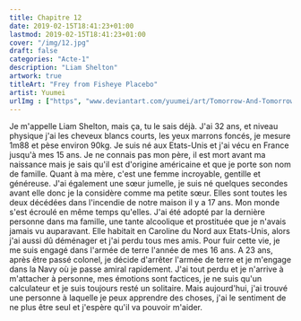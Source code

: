 ```yaml
---
title: Chapitre 12
date: 2019-02-15T18:41:23+01:00
lastmod: 2019-02-15T18:41:23+01:00
cover: "/img/12.jpg"
draft: false
categories: "Acte-1"
description: "Liam Shelton"
artwork: true
titleArt: "Frey from Fisheye Placebo"
artist: Yuumei
urlImg : ["https", "www.deviantart.com/yuumei/art/Tomorrow-And-Tomorrow-754662853"]
---
```

Je m'appelle Liam Shelton, mais ça, tu le sais déjà. J'ai 32 ans, et niveau physique j'ai les cheveux blancs courts, les yeux marrons foncés, je mesure 1m88 et pèse environ 90kg. Je suis né aux Etats-Unis et j'ai vécu en France jusqu'à mes 15 ans. Je ne connais pas mon père, il est mort avant ma naissance mais je sais qu'il est d'origine américaine et que je porte son nom de famille. Quant à ma mère, c'est une femme incroyable, gentille et généreuse. J'ai également une sœur jumelle, je suis né quelques secondes avant elle donc je la considère comme ma petite sœur. Elles sont toutes les deux décédées dans l'incendie de notre maison il y a 17 ans. Mon monde s'est écroulé en même temps qu'elles. J'ai été adopté par la dernière personne dans ma famille, une tante alcoolique et prostituée que je n'avais jamais vu auparavant. Elle habitait en Caroline du Nord aux Etats-Unis, alors j'ai aussi dû déménager et j'ai perdu tous mes amis. Pour fuir cette vie, je me suis engagé dans l'armée de terre l'année de mes 16 ans. A 23 ans, après être passé colonel, je décide d'arrêter l'armée de terre et je m'engage dans la Navy où je passe amiral rapidement. J'ai tout perdu et je n'arrive à m'attacher à personne, mes émotions sont factices, je ne suis qu'un calculateur et je suis toujours resté un solitaire. Mais aujourd'hui, j'ai trouvé une personne à laquelle je peux apprendre des choses, j'ai le sentiment de ne plus être seul et j'espère qu'il va pouvoir m'aider.